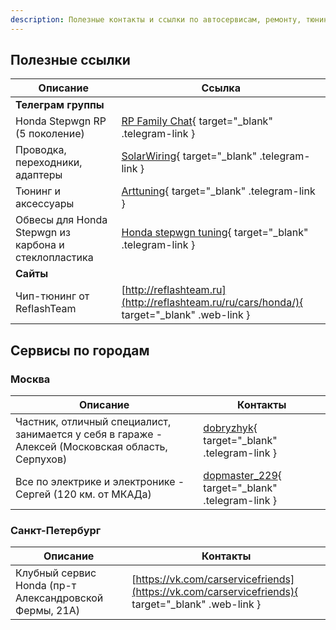 ```yaml
---
description: Полезные контакты и ссылки по автосервисам, ремонту, тюнингу Honda Stepwgn
---
```


## Полезные ссылки

| Описание                                             | Ссылка                                                                                     |
|------------------------------------------------------|--------------------------------------------------------------------------------------------|
| **Телеграм группы**                                  |                                                                                            |        
| Honda Stepwgn RP (5 поколение)                       | [RP Family Chat](https://t.me/RPfamily_chat){ target="_blank" .telegram-link }             |
| Проводка, переходники, адаптеры                      | [SolarWiring](https://t.me/solarwiring){ target="_blank" .telegram-link }                  |
| Тюнинг и аксессуары                                  | [Arttuning](https://t.me/Arttuningvdk){ target="_blank" .telegram-link }                   |
| Обвесы для Honda Stepwgn из карбона и стеклопластика | [Honda stepwgn tuning](https://t.me/Honda_Tuning){ target="_blank" .telegram-link }        |
| **Сайты**                                            |                                                                                            |         
| Чип-тюнинг от ReflashTeam                            | [http://reflashteam.ru](http://reflashteam.ru/ru/cars/honda/){ target="_blank" .web-link } |

## Сервисы по городам

### Москва

| Описание                                                                                          | Контакты                                                                      | 
|---------------------------------------------------------------------------------------------------|-------------------------------------------------------------------------------|
| Частник, отличный специалист, занимается у себя в гараже - Алексей (Московская область, Серпухов) | [dobryzhyk](https://t.me/dobryzhyk){ target="_blank" .telegram-link }         | 
| Все по электрике и электронике - Сергей (120 км. от МКАДа)                                        | [dopmaster_229](https://t.me/dopmaster_229){ target="_blank" .telegram-link } |  

### Санкт-Петербург

| Описание                                               | Контакты                                                                                          | 
|--------------------------------------------------------|---------------------------------------------------------------------------------------------------|
| Клубный сервис Honda (пр-т Александровской Фермы, 21А) | [https://vk.com/carservicefriends](https://vk.com/carservicefriends){ target="_blank" .web-link } | 
